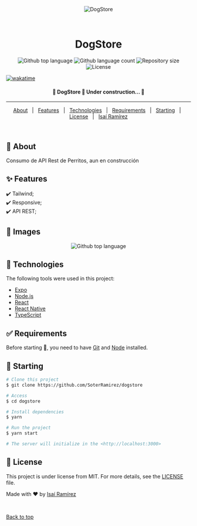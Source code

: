 <div align="center" id="top">
  <img src="https://soterramirez.dev/src/images/logo.png" alt="DogStore" />

&#xa0;

  <!-- <a href="https://dogstore.netlify.app">Demo</a> -->
</div>

<h1 align="center">DogStore</h1>

<p align="center">
  <img alt="Github top language" src="https://img.shields.io/github/languages/top/SoterRamirez/dogstore?color=56BEB8">

  <img alt="Github language count" src="https://img.shields.io/github/languages/count/SoterRamirez/dogstore?color=56BEB8">

  <img alt="Repository size" src="https://img.shields.io/github/repo-size/SoterRamirez/dogstore?color=56BEB8">

  <img alt="License" src="https://img.shields.io/github/license/SoterRamirez/dogstore?color=56BEB8">

<a href="https://wakatime.com/badge/user/1e159e54-fa93-4d34-b926-0fab10dcc0f3/project/c807a0ff-ec6a-4b6a-9d90-0d0c0bf5ab07"><img src="https://wakatime.com/badge/user/1e159e54-fa93-4d34-b926-0fab10dcc0f3/project/c807a0ff-ec6a-4b6a-9d90-0d0c0bf5ab07.svg?color=56BEB8" alt="wakatime"></a>

  <!-- <img alt="Github issues" src="https://img.shields.io/github/issues/SoterRamirez/dogstore?color=56BEB8" /> -->

  <!-- <img alt="Github forks" src="https://img.shields.io/github/forks/SoterRamirez/dogstore?color=56BEB8" /> -->

  <!-- <img alt="Github stars" src="https://img.shields.io/github/stars/SoterRamirez/dogstore?color=56BEB8" /> -->
</p>

<!-- Status -->

<h4 align="center">
	🚧  DogStore 🚀 Under construction...  🚧
</h4>

<hr>

<p align="center">
  <a href="#dart-about">About</a> &#xa0; | &#xa0; 
  <a href="#sparkles-features">Features</a> &#xa0; | &#xa0;
  <a href="#rocket-technologies">Technologies</a> &#xa0; | &#xa0;
  <a href="#white_check_mark-requirements">Requirements</a> &#xa0; | &#xa0;
  <a href="#checkered_flag-starting">Starting</a> &#xa0; | &#xa0;
  <a href="#memo-license">License</a> &#xa0; | &#xa0;
  <a href="https://github.com/SoterRamirez" target="_blank">Isaí Ramírez</a>
</p>

<br>

## :dart: About

Consumo de API Rest de Perritos, aun en construcción

## :sparkles: Features

:heavy_check_mark: Tailwind;\
:heavy_check_mark: Responsive;\
:heavy_check_mark: API REST;

## :rocket: Images

<p align="center">
  <img alt="Github top language" src="./Avances/screencapture-127-0-0-1-5500-public-index-html-2022-05-19-23_22_43.png">
</p>

## :rocket: Technologies

The following tools were used in this project:

- [Expo](https://expo.io/)
- [Node.js](https://nodejs.org/en/)
- [React](https://pt-br.reactjs.org/)
- [React Native](https://reactnative.dev/)
- [TypeScript](https://www.typescriptlang.org/)

## :white_check_mark: Requirements

Before starting :checkered_flag:, you need to have [Git](https://git-scm.com) and [Node](https://nodejs.org/en/) installed.

## :checkered_flag: Starting

```bash
# Clone this project
$ git clone https://github.com/SoterRamirez/dogstore

# Access
$ cd dogstore

# Install dependencies
$ yarn

# Run the project
$ yarn start

# The server will initialize in the <http://localhost:3000>
```

## :memo: License

This project is under license from MIT. For more details, see the [LICENSE](LICENSE.md) file.

Made with :heart: by <a href="https://github.com/SoterRamirez" target="_blank">Isaí Ramírez</a>

&#xa0;

<a href="#top">Back to top</a>
